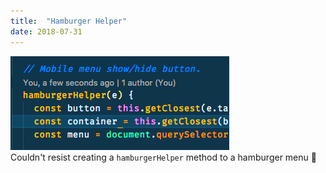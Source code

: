 ```yaml
---
title:  "Hamburger Helper"
date: 2018-07-31
---
```

![A snippet of JavaScript that defines a method named hamburgerHelper](/assets/img/hamburger-helper.png)
<br>
Couldn't resist creating a `hamburgerHelper` method to a hamburger menu 🍔